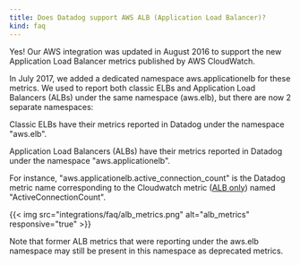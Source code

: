 ```yaml
---
title: Does Datadog support AWS ALB (Application Load Balancer)?
kind: faq
---
```


Yes! Our AWS integration was updated in August 2016 to support the new Application Load Balancer metrics published by AWS CloudWatch.

In July 2017, we added a dedicated namespace aws.applicationelb for these metrics. We used to report both classic ELBs and Application Load Balancers (ALBs) under the same namespace (aws.elb), but there are now 2 separate namespaces:

Classic ELBs have their metrics reported in Datadog under the namespace "aws.elb".

Application Load Balancers (ALBs) have their metrics reported in Datadog under the namespace "aws.applicationelb".

For instance, "aws.applicationelb.active_connection_count" is the Datadog metric name corresponding to the Cloudwatch metric ([ALB only][1]) named "ActiveConnectionCount".

{{< img src="integrations/faq/alb_metrics.png" alt="alb_metrics" responsive="true" >}}

Note that former ALB metrics that were reporting under the aws.elb namespace may still be present in this namespace as deprecated metrics.

[1]: http://docs.aws.amazon.com/AmazonCloudWatch/latest/monitoring/elb-metricscollected.html

